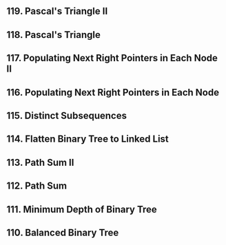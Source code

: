 ## 119. Pascal's Triangle II  
## 118. Pascal's Triangle 
## 117. Populating Next Right Pointers in Each Node II  
## 116. Populating Next Right Pointers in Each Node 
## 115. Distinct Subsequences 
## 114. Flatten Binary Tree to Linked List  
## 113. Path Sum II 
## 112. Path Sum  
## 111. Minimum Depth of Binary Tree  
## 110. Balanced Binary Tree
